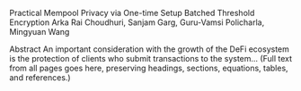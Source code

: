 Practical Mempool Privacy via One-time Setup Batched Threshold
Encryption Arka Rai Choudhuri, Sanjam Garg, Guru-Vamsi Policharla,
Mingyuan Wang

Abstract An important consideration with the growth of the DeFi
ecosystem is the protection of clients who submit transactions to the
system... (Full text from all pages goes here, preserving headings,
sections, equations, tables, and references.)
